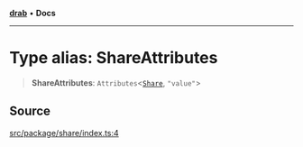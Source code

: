 [**drab**](/docs/README.md) • **Docs**

---

# Type alias: ShareAttributes

> **ShareAttributes**: `Attributes`\<[`Share`](/docs/classes/Share.md), `"value"`\>

## Source

[src/package/share/index.ts:4](https://github.com/rossrobino/components/blob/48c98b10e173fadbab032543d3a85f26875ed206/src/package/share/index.ts#L4)
